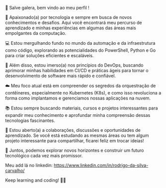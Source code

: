 👋 Salve galera, bem vindo ao meu perfil !

🚀 Apaixonado(a) por tecnologia e sempre em busca de novos conhecimentos e desafios. Aqui você encontrará meu percurso de aprendizado e minhas experiências em algumas das áreas mais empolgantes da computação.

💻 Estou mergulhando fundo no mundo da automação e da infraestrutura como código, explorando as potencialidades do PowerShell, Python e Go para criar soluções eficientes e escaláveis.

🔧 Além disso, estou imerso(a) nos princípios do DevOps, buscando aprimorar minhas habilidades em CI/CD e práticas ágeis para tornar o desenvolvimento de software mais rápido e confiável.

☁️ Meu foco atual está em compreender os segredos da orquestração de contêineres, especialmente no Kubernetes (K8s), e como isso revoluciona a forma como implantamos e gerenciamos nossas aplicações na nuvem.

📚 Estou sempre buscando materiais, cursos e projetos interessantes para expandir meu conhecimento e aprofundar minha compreensão dessas tecnologias fascinantes.

🌟 Estou aberto(a) a colaborações, discussões e oportunidades de aprendizado. Se você está estudando as mesmas áreas ou tem algum projeto interessante para compartilhar, ficarei feliz em trocar ideias!

📖 Juntos, podemos explorar novos horizontes e construir um futuro tecnológico cada vez mais promissor.

Meu add lá no linkedin: https://www.linkedin.com/in/rodrigo-da-silva-carvalho/

Keep learning and coding! 🚀✨
